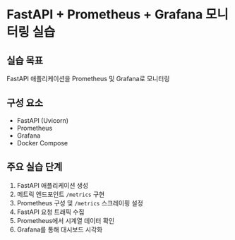 # FastAPI + Prometheus + Grafana 모니터링 실습

## 실습 목표

FastAPI 애플리케이션을 Prometheus 및 Grafana로 모니터링

## 구성 요소

- FastAPI (Uvicorn)
- Prometheus
- Grafana
- Docker Compose

## 주요 실습 단계

1. FastAPI 애플리케이션 생성
2. 메트릭 엔드포인트 `/metrics` 구현
3. Prometheus 구성 및 `/metrics` 스크레이핑 설정
4. FastAPI 요청 트래픽 수집
5. Prometheus에서 시계열 데이터 확인
6. Grafana를 통해 대시보드 시각화
